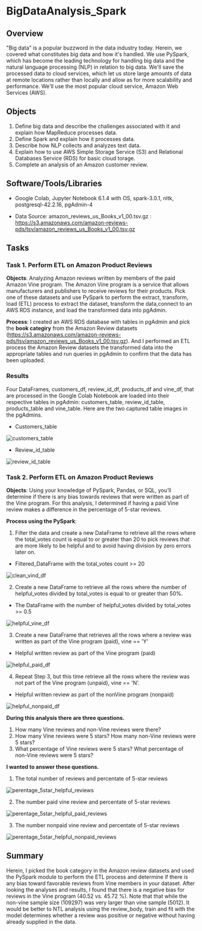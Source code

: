 # BigDataAnalysis_Spark

## Overview
"Big data" is a popular buzzword in the data industry today. Herein, we covered what
constitutes big data and how it's handled. We use PySpark, which has become the leading technology for handling big data and the natural language processing (NLP) in relation to big data. We'll save the processed data to cloud services, which let us store large amounts of data at remote locations rather than locally and allow as for more scalability and performance. We'll use the most popular cloud service, Amazon Web Services (AWS).


## Objects
1. Define big data and describe the challenges associated with it and explain how MapReduce processes data.
2. Define Spark and explain how it processes data. 
3. Describe how NLP collects and analyzes text data.
4. Explain how to use AWS Simple Storage Service (S3) and Relational Databases Service (RDS) for basic cloud torage.
5. Complete an analysis of an Amazon customer review.

## Software/Tools/Libraries
* Google Colab, Jupyter Notebook 6.1.4 with OS, spark-3.0.1, nltk, postgresql-42.2.16,  pgAdmin-4

* Data Source: 
amazon_reviews_us_Books_v1_00.tsv.gz : https://s3.amazonaws.com/amazon-reviews-pds/tsv/amazon_reviews_us_Books_v1_00.tsv.gz


## Tasks
### Task 1. Perform ETL on Amazon Product Reviews

**Objects**: Analyzing Amazon reviews written by members of the paid Amazon Vine program. The Amazon Vine program is a service that allows manufacturers and publishers to receive reviews for their products. Pick one of these datasets and use PySpark to perform the extract, transform, load (ETL) process to extract the dataset, transform the data,connect to an AWS RDS instance, and load the transformed data into pgAdmin.


**Process**: I created an AWS RDS database with tables in pgAdmin and pick the **book categiry** from the  Amazon Review datasets (https://s3.amazonaws.com/amazon-reviews-pds/tsv/amazon_reviews_us_Books_v1_00.tsv.gz). And I performed an ETL process the Amazon Review datasets the transformed data into the appropriate tables and run queries in pgAdmin to confirm that the data has been uploaded.

### Results
Four DataFrames, customers_df, review_id_df, products_df and vine_df, that are processed in the Google Colab Notebook are loaded into their respective tables in pgAdmin: customers_table, review_id_table, products_table and vine_table.
Here are the two captured table images in the pgAdmins.

* Customers_table

![customers_table](image/customers_table_postgresql.png)

* Review_id_table

![review_id_table](image/Review_id_table_postgresql.png)


### Task 2. Perform ETL on Amazon Product Reviews

**Objects**: Using your knowledge of PySpark, Pandas, or SQL, you’ll determine if there is any bias towards reviews that were written as part of the Vine program. For this analysis, I determined if having a paid Vine review makes a difference in the percentage of 5-star reviews.


**Process using the PySpark**: 
1. Filter the data and create a new DataFrame to retrieve all the rows where the  total_votes count is equal to or greater than 20 to pick reviews that are more likely to be helpful and to avoid having division by zero errors later on.

* Filtered_DataFrame with the total_votes count >= 20

![clean_vind_df](image/clean_vind_df.png)


2. Create a new DataFrame to retrieve all the rows where the number of helpful_votes divided by total_votes is equal to or greater than 50%.

* The DataFrame with the number of helpful_votes divided by total_votes >= 0.5

![helpful_vine_df](image/helpful_vine_df.png)

3. Create a new DataFrame that retrieves all the rows where a review was written as part of the Vine program (paid), vine == 'Y'

*  Helpful written review as part of the Vine program (paid)

![helpful_paid_df](image/helpful_paid_df.png)

4. Repeat Step 3, but this time retrieve all the rows where the review was not part of the Vine program (unpaid), vine == 'N'.

 * Helpful written review as part of the nonVine program (nonpaid)

![helpful_nonpaid_df](image/helpful_nonpaid_df.png)


**During this analysis there are three questions.**

1. How many Vine reviews and non-Vine reviews were there?
2. How many Vine reviews were 5 stars? How many non-Vine reviews were 5 stars?
3. What percentage of Vine reviews were 5 stars? What percentage of non-Vine reviews were 5 stars?


**I wanted to answer these questions.**
1. The total number of reviews and percentate of 5-star reviews

![perentage_5star_helpful_reviews](image/per_5star_helpful_reviews.png)

2. The number paid vine review and percentate of 5-star reviews

![perentage_5star_helpful_paid_reviews](image/per_5star_helpful_paid_reviews.png)

3. The number nonpaid vine review and percentate of 5-star reviews

![perentage_5star_helpful_nonpaid_reviews](image/per_5star_helpful_nonpaid_reviews.png)


## Summary

Herein, I picked the book category in the Amazon review datasets and used the PySpark module to perform the ETL process and determine if there is any bias toward favorable reviews from Vine members in your dataset. After looking the analyses and results, I found that there is a negative bias for reviews in the Vine program (40.52 vs. 45.72 %). Note that that while the non-vine sample size (109297) was very larger than vine sample (5012). It would be better to NTL analysis using the review_body, train and fit with the model determines whether a review was positive or negative without having already supplied in the data.
